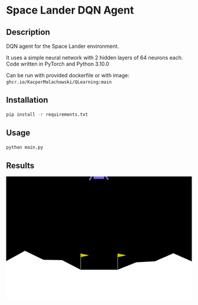 # Space Lander DQN Agent

## Description

DQN agent for the Space Lander environment.

It uses a simple neural network with 2 hidden layers of 64 neurons each.
Code written in PyTorch and Python 3.10.0

Can be run with provided dockerfile or with image: `ghcr.io/KacperMalachowski/QLearning:main`

## Installation

```bash
pip install -r requirements.txt
```

## Usage

```bash
python main.py
```

## Results

![results](lunar_lander.gif)

